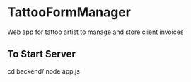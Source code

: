 # TattooFormManager
Web app for tattoo artist to manage and store client invoices

## To Start Server
cd backend/
node app.js